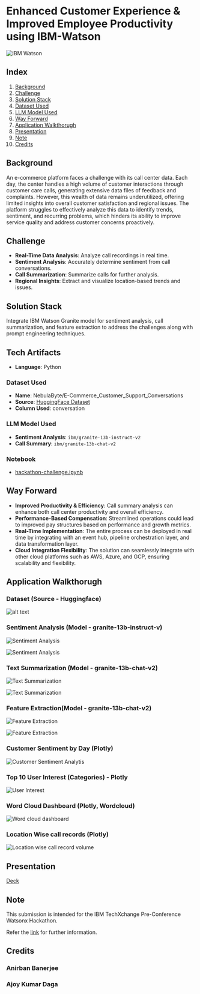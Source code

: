 # Enhanced Customer Experience & Improved Employee Productivity using IBM-Watson

![IBM Watson](images/image-1.png)

## Index
1. [Background](#background)
2. [Challenge](#challenge)
3. [Solution Stack](#solution-stack)
4. [Dataset Used](#dataset-used)
5. [LLM Model Used](#llm-model-used)
6. [Way Forward](#way-forward)
7. [Application Walkthorugh](#application-walkthorugh)
8. [Presentation](#Presentation)
9. [Note](#Note)
10. [Credits](##credits)

## Background
An e-commerce platform faces a challenge with its call center data. Each day, the center handles a high volume of customer interactions through customer care calls, generating extensive data files of feedback and complaints. However, this wealth of data remains underutilized, offering limited insights into overall customer satisfaction and regional issues. The platform struggles to effectively analyze this data to identify trends, sentiment, and recurring problems, which hinders its ability to improve service quality and address customer concerns proactively.

## Challenge
- **Real-Time Data Analysis**: Analyze call recordings in real time.
- **Sentiment Analysis**: Accurately determine sentiment from call conversations.
- **Call Summarization**: Summarize calls for further analysis.
- **Regional Insights**: Extract and visualize location-based trends and issues.

## Solution Stack
Integrate IBM Watson Granite model for sentiment analysis, call summarization, and feature extraction to address the challenges along with prompt engineering techniques.


## Tech Artifacts
- **Language**: Python

### Dataset Used
- **Name**: NebulaByte/E-Commerce_Customer_Support_Conversations
- **Source**: [HuggingFace Dataset](https://huggingface.co/datasets/NebulaByte/E-Commerce_Customer_Support_Conversations)
- **Column Used**: conversation

### LLM Model Used
- **Sentiment Analysis**: `ibm/granite-13b-instruct-v2`
- **Call Summary**: `ibm/granite-13b-chat-v2`

### Notebook 
- [hackathon-challenge.ipynb](https://github.com/meanirban100/IBM-Watson-Hackathon/blob/main/hackathon-challenge.ipynb)

## Way Forward
- **Improved Productivity & Efficiency**: Call summary analysis can enhance both call center productivity and overall efficiency.
- **Performance-Based Compensation**: Streamlined operations could lead to improved pay structures based on performance and growth metrics.
- **Real-Time Implementation**: The entire process can be deployed in real time by integrating with an event hub, pipeline orchestration layer, and data transformation layer.
- **Cloud Integration Flexibility**: The solution can seamlessly integrate with other cloud platforms such as AWS, Azure, and GCP, ensuring scalability and flexibility.


## Application Walkthorugh

### Dataset (Source - Huggingface)

![alt text](images/image-2.png)

### Sentiment Analysis (Model - granite-13b-instruct-v)

![Sentiment Analysis](images/image-3.png)

![Sentiment Analysis](images/image-4.png)


### Text Summarization (Model - granite-13b-chat-v2)

![Text Summarization](images/image-5.png)

![Text Summarization](images/image-7.png)

### Feature Extraction(Model - granite-13b-chat-v2)
![Feature Extraction](images/image-8.png)

![Feature Extraction](images/image-9.png)

### Customer Sentiment by Day (Plotly)

![Customer Sentiment Analytis](images/image-10.png)

### Top 10 User Interest (Categories) - Plotly

![User Interest](images/image-11.png)

### Word Cloud Dashboard (Plotly, Wordcloud)

![Word cloud dashboard](images/image-12.png)

### Location Wise call records (Plotly)

![Location wise call record volume](images/image-13.png)

## Presentation
[Deck](https://github.com/meanirban100/IBM-Watson-Hackathon/blob/main/IBM-Watson-Presentation.pptx)

## Note

This submission is intended for the IBM TechXchange Pre-Conference Watsonx Hackathon. 

Refer the [link](https://compete.pretxchack.watsonx-challenge.ibm.com/competitions/pre-txc) for further information. 


## Credits
### Anirban Banerjee
### Ajoy Kumar Daga